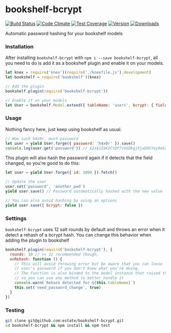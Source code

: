 # bookshelf-bcrypt
[![Build Status](https://circleci.com/gh/estate/bookshelf-bcrypt.svg?style=shield)](https://circleci.com/gh/estate/bookshelf-bcrypt)
[![Code Climate](https://codeclimate.com/github/estate/bookshelf-bcrypt/badges/gpa.svg)](https://codeclimate.com/github/estate/bookshelf-bcrypt)
[![Test Coverage](https://codeclimate.com/github/estate/bookshelf-bcrypt/badges/coverage.svg)](https://codeclimate.com/github/estate/bookshelf-bcrypt/coverage)
[![Version](https://badge.fury.io/js/bookshelf-bcrypt.svg)](http://badge.fury.io/js/bookshelf-bcrypt)
[![Downloads](http://img.shields.io/npm/dm/bookshelf-bcrypt.svg)](https://www.npmjs.com/package/bookshelf-bcrypt)

Automatic password hashing for your bookshelf models

### Installation

After installing `bookshelf-bcrypt` with `npm i --save bookshelf-bcrypt`,
all you need to do is add it as a bookshelf plugin and enable it on your models.

```javascript
let knex = require('knex')(require('./knexfile.js').development)
let bookshelf = require('bookshelf')(knex)

// Add the plugin
bookshelf.plugin(require('bookshelf-bcrypt'))

// Enable it on your models
let User = bookshelf.Model.extend({ tableName: 'users', bcrypt: { field: 'password' } })
```

### Usage

Nothing fancy here, just keep using bookshelf as usual.

```javascript
// Wow such h4x0r, much password
let user = yield User.forge({ password: 'h4x0r' }).save()
console.log(user.get('password')) // $2a$12$K2CtDP7zSGOKgjXjxD9SYey9mSZ9Udio9C95K6wCKZewSP9oBWyPO
```

This plugin will also hash the password again if it detects that the field
changed, so you're good to do this:

```javascript
let user = yield User.forge({ id: 1000 }).fetch()

// Update the user
user.set('password', 'another_pwd')
yield user.save() // Password automatically hashed with the new value

// You can also avoid hashing by using an options
yield user.save({ bcrypt: false })
```

### Settings

`bookshelf-bcrypt` uses 12 salt rounds by default and throws an error when it
detect a rehash of a bcrypt hash. You can change this behavior when adding
the plugin to bookshelf

```javascript
bookshelf.plugin(require('bookshelf-bcrypt'), {
  rounds: 10 // >= 12 recommended though,
  onRehash: function () {
    // This will avoid throwing error but be aware that you can loose
    // user's password if you don't know what you're doing.
    // The function is also binded to the model instance that raised the event
    // so you can use any method to better handle it
    console.warn(`Rehash detected for ${this.tableName}`)
    this.set('need_password_change', true)
  }
})
```

### Testing

```bash
git clone git@github.com:estate/bookshelf-bcrypt.git
cd bookshelf-bcrypt && npm install && npm test
```
